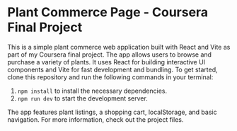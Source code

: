 # Plant Commerce Page - Coursera Final Project

This is a simple plant commerce web application built with React and Vite as part of my Coursera final project. The app allows users to browse and purchase a variety of plants. It uses React for building interactive UI components and Vite for fast development and bundling. To get started, clone this repository and run the following commands in your terminal: 

1. `npm install` to install the necessary dependencies.
2. `npm run dev` to start the development server.

The app features plant listings, a shopping cart, localStorage, and basic navigation. For more information, check out the project files.
